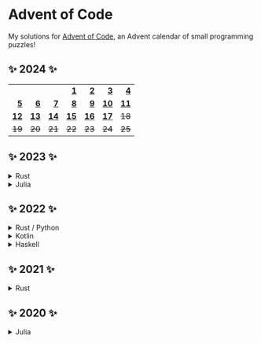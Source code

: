 # Advent of Code

My solutions for [Advent of Code](https://adventofcode.com/about), an Advent calendar of small programming puzzles!

## ✨ 2024 ✨

[24-1]: julia/2024/day01.jl
[24-2]: julia/2024/day02.jl
[24-3]: julia/2024/day03.jl
[24-4]: julia/2024/day04.jl
[24-5]: julia/2024/day05.jl
[24-6]: julia/2024/day06.jl
[24-7]: julia/2024/day07.jl
[24-8]: julia/2024/day08.jl
[24-9]: julia/2024/day09.jl
[24-10]: julia/2024/day10.jl
[24-11]: julia/2024/day11.jl
[24-12]: julia/2024/day12.jl
[24-13]: julia/2024/day13.jl
[24-14]: julia/2024/day14.jl
[24-15]: julia/2024/day15.jl
[24-16]: julia/2024/day16.jl
[24-17]: julia/2024/day17.jl

|                 |                 |                 |                 |                 |                 |                 |
| --------------: | --------------: | --------------: | --------------: | --------------: | --------------: | --------------: |
|                 |                 |                 |   **[1][24-1]** |   **[2][24-2]** |   **[3][24-3]** |   **[4][24-4]** |
|   **[5][24-5]** |   **[6][24-6]** |   **[7][24-7]** |   **[8][24-8]** |   **[9][24-9]** | **[10][24-10]** | **[11][24-11]** |
| **[12][24-12]** | **[13][24-13]** | **[14][24-14]** | **[15][24-15]** | **[16][24-16]** | **[17][24-17]** |          ~~18~~ |
|          ~~19~~ |          ~~20~~ |          ~~21~~ |          ~~22~~ |          ~~23~~ |          ~~24~~ |          ~~25~~ |

## ✨ 2023 ✨

<details>
  <summary>Rust</summary>

[23-1]: rust/2023/src/solutions/day01.rs
[23-2]: rust/2023/src/solutions/day02.rs
[23-3]: rust/2023/src/solutions/day03.rs
[23-4]: rust/2023/src/solutions/day04.rs
[23-5]: rust/2023/src/solutions/day05.rs
[23-6]: rust/2023/src/solutions/day06.rs
[23-7]: rust/2023/src/solutions/day07.rs
[23-8]: rust/2023/src/solutions/day08.rs
[23-9]: rust/2023/src/solutions/day09.rs
[23-10]: rust/2023/src/solutions/day10.rs
[23-11]: rust/2023/src/solutions/day11.rs
[23-14]: rust/2023/src/solutions/day14.rs
[23-15]: rust/2023/src/solutions/day15.rs

|               |               |                 |                 |               |                   |                 |
| ------------: | ------------: | --------------: | --------------: | ------------: | ----------------: | --------------: |
|               |               |                 |   **[1][23-1]** | **[2][23-2]** |     **[3][23-3]** |   **[4][23-4]** |
| **[5][23-5]** | **[6][23-6]** |   **[7][23-7]** |   **[8][23-8]** | **[9][23-9]** | **[10][23-10]** ¹ | **[11][23-11]** |
|        ~~12~~ |        ~~13~~ | **[14][23-14]** | **[15][23-15]** |        ~~16~~ |            ~~17~~ |          ~~18~~ |
|        ~~19~~ |        ~~20~~ |          ~~21~~ |          ~~22~~ |        ~~23~~ |            ~~24~~ |          ~~25~~ |

¹ Solved only P1

</details>

<details>
  <summary>Julia</summary>

[23-1-Julia]: julia/2023/day01.jl
[23-2-Julia]: julia/2023/day02.jl
[23-16-Julia]: julia/2023/day16.jl

|        |        |        |                     |                       |        |        |
| -----: | -----: | -----: | ------------------: | --------------------: | -----: | -----: |
|        |        |        | **[1][23-1-Julia]** |   **[2][23-2-Julia]** |  ~~3~~ |  ~~4~~ |
|  ~~5~~ |  ~~6~~ |  ~~7~~ |               ~~8~~ |                 ~~9~~ | ~~10~~ | ~~11~~ |
| ~~12~~ | ~~13~~ | ~~14~~ |              ~~15~~ | **[16][23-16-Julia]** | ~~17~~ | ~~18~~ |
| ~~19~~ | ~~20~~ | ~~21~~ |              ~~22~~ |                ~~23~~ | ~~24~~ | ~~25~~ |

</details>

## ✨ 2022 ✨

<details>
  <summary>Rust / Python</summary>

[22-1]: rust/2022/src/solutions/day01.rs
[22-2]: rust/2022/src/solutions/day02.rs
[22-3]: rust/2022/src/solutions/day03.rs
[22-4]: rust/2022/src/solutions/day04.rs
[22-5]: rust/2022/src/solutions/day05.rs
[22-6]: rust/2022/src/solutions/day06.rs
[22-7]: rust/2022/src/solutions/day07/solve.py
[22-8]: rust/2022/src/solutions/day08.rs
[22-9]: rust/2022/src/solutions/day09.rs
[22-10]: rust/2022/src/solutions/day10.rs
[22-11]: rust/2022/src/solutions/day11.rs
[22-12]: rust/2022/src/solutions/day12.rs
[22-13]: rust/2022/src/solutions/day13/solve.py
[22-14]: rust/2022/src/solutions/day14.rs
[22-15]: rust/2022/src/solutions/day15.rs
[22-18]: rust/2022/src/solutions/day18.rs
[22-20]: rust/2022/src/solutions/day20.rs

|                 |                 |                 |                   |               |                 |                   |
| --------------: | --------------: | --------------: | ----------------: | ------------: | --------------: | ----------------: |
|                 |                 |                 |     **[1][22-1]** | **[2][22-2]** |   **[3][22-3]** |     **[4][22-4]** |
|   **[5][22-5]** |   **[6][22-6]** |   **[7][22-7]** |     **[8][22-8]** | **[9][22-9]** | **[10][22-10]** | **[11][22-11]** ² |
| **[12][22-12]** | **[13][22-13]** | **[14][22-14]** | **[15][22-15]** ¹ |        ~~16~~ |          ~~17~~ | **[18][22-18]** ¹ |
|          ~~19~~ | **[20][22-20]** |          ~~21~~ |            ~~22~~ |        ~~23~~ |          ~~24~~ |            ~~25~~ |

¹ Solved only P1

² Assistance for P2

</details>

<details>
  <summary>Kotlin</summary>

[22-1-Kotlin]: kotlin/2022/src/main/kotlin/Day1.kt
[22-2-Kotlin]: kotlin/2022/src/main/kotlin/Day2.kt
[22-3-Kotlin]: kotlin/2022/src/main/kotlin/Day3.kt
[22-4-Kotlin]: kotlin/2022/src/main/kotlin/Day4.kt
[22-5-Kotlin]: kotlin/2022/src/main/kotlin/Day5.kt

|                      |        |        |                      |                      |                      |                      |
| -------------------: | -----: | -----: | -------------------: | -------------------: | -------------------: | -------------------: |
|                      |        |        | **[1][22-1-Kotlin]** | **[2][22-2-Kotlin]** | **[3][22-3-Kotlin]** | **[4][22-4-Kotlin]** |
| **[5][22-5-Kotlin]** |  ~~6~~ |  ~~7~~ |                ~~8~~ |                ~~9~~ |               ~~10~~ |               ~~11~~ |
|               ~~12~~ | ~~13~~ | ~~14~~ |               ~~15~~ |               ~~16~~ |               ~~17~~ |               ~~18~~ |
|               ~~19~~ | ~~20~~ | ~~21~~ |               ~~22~~ |               ~~23~~ |               ~~24~~ |               ~~25~~ |

</details>

<details>
  <summary>Haskell</summary>
  
[22-1-Haskell]: haskell/2022/src/day01.hs
[22-2-Haskell]: haskell/2022/src/day02.hs
[22-3-Haskell]: haskell/2022/src/day03.hs
[22-4-Haskell]: haskell/2022/src/day04.hs
[22-5-Haskell]: haskell/2022/src/day05.hs

|                       |        |        |                       |                       |                       |                       |
| --------------------: | -----: | -----: | --------------------: | --------------------: | --------------------: | --------------------: |
|                       |        |        | **[1][22-1-Haskell]** | **[2][22-2-Haskell]** | **[3][22-3-Haskell]** | **[4][22-4-Haskell]** |
| **[5][22-5-Haskell]** |  ~~6~~ |  ~~7~~ |                 ~~8~~ |                 ~~9~~ |                ~~10~~ |                ~~11~~ |
|                ~~12~~ | ~~13~~ | ~~14~~ |                ~~15~~ |                ~~16~~ |                ~~17~~ |                ~~18~~ |
|                ~~19~~ | ~~20~~ | ~~21~~ |                ~~22~~ |                ~~23~~ |                ~~24~~ |                ~~25~~ |

</details>

## ✨ 2021 ✨

<details>
  <summary>Rust</summary>

[21-15]: rust/2021/src/solutions/day15.rs

|        |        |        |                 |        |        |        |
| -----: | -----: | -----: | --------------: | -----: | -----: | -----: |
|        |        |        |           ~~1~~ |  ~~2~~ |  ~~3~~ |  ~~4~~ |
|  ~~5~~ |  ~~6~~ |  ~~7~~ |           ~~8~~ |  ~~9~~ | ~~10~~ | ~~11~~ |
| ~~12~~ | ~~13~~ | ~~14~~ | **[15][21-15]** | ~~16~~ | ~~17~~ | ~~18~~ |
| ~~19~~ | ~~20~~ | ~~21~~ |          ~~22~~ | ~~23~~ | ~~24~~ | ~~25~~ |

</details>

## ✨ 2020 ✨

<details>
  <summary>Julia</summary>

[20-10]: julia/2020/day10.jl

|        |        |        |        |        |                 |        |
| -----: | -----: | -----: | -----: | -----: | --------------: | -----: |
|        |        |        |  ~~1~~ |  ~~2~~ |           ~~3~~ |  ~~4~~ |
|  ~~5~~ |  ~~6~~ |  ~~7~~ |  ~~8~~ |  ~~9~~ | **[10][20-10]** | ~~11~~ |
| ~~12~~ | ~~13~~ | ~~14~~ | ~~15~~ | ~~16~~ |          ~~17~~ | ~~18~~ |
| ~~19~~ | ~~20~~ | ~~21~~ | ~~22~~ | ~~23~~ |          ~~24~~ | ~~25~~ |

</details>
